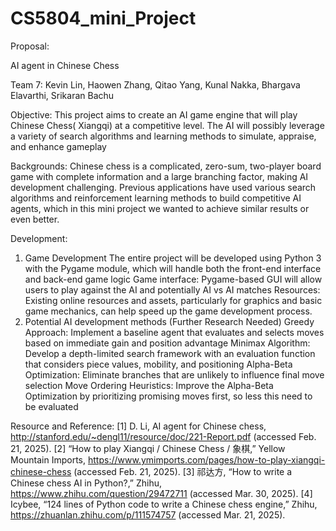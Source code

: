 # CS5804_mini_Project

Proposal:

AI agent in Chinese Chess

Team 7: Kevin Lin, Haowen Zhang, Qitao Yang, Kunal Nakka, Bhargava Elavarthi, Srikaran Bachu
	
Objective: This project aims to create an AI game engine that will play Chinese Chess( Xiangqi) at a competitive level.  The AI will possibly leverage a variety of search algorithms and learning methods to simulate, appraise, and enhance gameplay

Backgrounds: Chinese chess is a complicated, zero-sum, two-player board game with complete information and a large branching factor, making AI development challenging.  Previous applications have used various search algorithms and reinforcement learning methods to build competitive AI agents, which in this mini project we wanted to achieve similar results or even better.

Development:
1.  Game Development
The entire project will be developed using Python 3 with the Pygame module, which will handle both the front-end interface and back-end game logic 
Game interface: Pygame-based GUI will allow users to play against the AI and potentially AI vs AI matches
Resources: Existing online resources and assets, particularly for graphics and basic game mechanics, can help speed up the game development process.
2. Potential AI development methods (Further Research Needed)
Greedy Approach: Implement a baseline agent that evaluates and selects moves based on immediate gain and position advantage
Minimax Algorithm: Develop a depth-limited search framework with an evaluation function that considers piece values, mobility, and positioning
Alpha-Beta Optimization: Eliminate branches that are unlikely to influence final move selection
Move Ordering Heuristics: Improve the Alpha-Beta Optimization by prioritizing promising moves first, so less this need to be evaluated

Resource and Reference: 
[1] D. Li, AI agent for Chinese chess, http://stanford.edu/~dengl11/resource/doc/221-Report.pdf (accessed Feb. 21, 2025). 
[2] “How to play Xiangqi / Chinese Chess / 象棋,” Yellow Mountain Imports, https://www.ymimports.com/pages/how-to-play-xiangqi-chinese-chess (accessed Feb. 21, 2025).
[3] 祁达方, “How to write a Chinese chess AI in Python?,” Zhihu, https://www.zhihu.com/question/29472711 (accessed Mar. 30, 2025). 
[4] Icybee, “124 lines of Python code to write a Chinese chess engine,” Zhihu, https://zhuanlan.zhihu.com/p/111574757 (accessed Mar. 21, 2025). 


